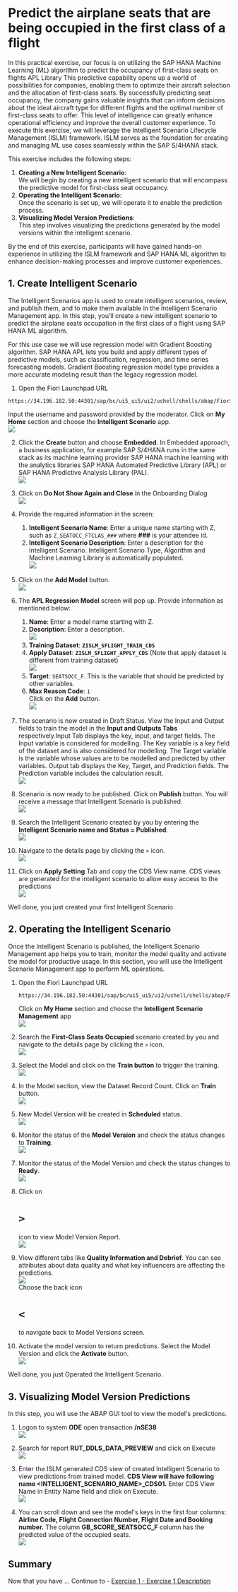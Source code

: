 # Predict the airplane seats that are being occupied in the first class of a flight

In this practical exercise, our focus is on utilizing the SAP HANA Machine Learning (ML) algorithm to predict the occupancy of first-class seats on flights APL Library This predictive capability opens up a world of possibilities for companies, enabling them to optimize their aircraft selection and the allocation of first-class seats.
By successfully predicting seat occupancy, the company gains valuable insights that can inform decisions about the ideal aircraft type for different flights and the optimal number of first-class seats to offer. This level of intelligence can greatly enhance operational efficiency and improve the overall customer experience.
To execute this exercise, we will leverage the Intelligent Scenario Lifecycle Management (ISLM) framework. ISLM serves as the foundation for creating and managing ML use cases seamlessly within the SAP S/4HANA stack.

This exercise includes the following steps:

1.	**Creating a New Intelligent Scenario**: <br/> We will begin by creating a new intelligent scenario that will encompass the predictive model for first-class seat occupancy.
2.	**Operating the Intelligent Scenario**:<br/> Once the scenario is set up, we will operate it to enable the prediction process.
3.	**Visualizing Model Version Predictions**: <br/> This step involves visualizing the predictions generated by the model versions within the intelligent scenario.

By the end of this exercise, participants will have gained hands-on experience in utilizing the ISLM framework and SAP HANA ML algorithm to enhance decision-making processes and improve customer experiences.


## 1. Create Intelligent Scenario
The Intelligent Scenarios app is used to create intelligent scenarios, review, and publish them, and to make them available in the Intelligent Scenario Management app.
In this step, you’ll create a new intelligent scenario to predict the airplane seats occupation in the first class of a flight using SAP HANA ML algorithm.

For this use case we will use regression model with Gradient Boosting algorithm.
SAP HANA APL lets you build and apply different types of predictive models, such as classification, regression, and time series forecasting models. 
Gradient Boosting regression model type provides a more accurate modeling result than the legacy regression model.  


1.	Open the Fiori Launchpad URL
   ```
   https://34.196.182.50:44301/sap/bc/ui5_ui5/ui2/ushell/shells/abap/FioriLaunchpad.html
   ```
   Input the username and password provided by the moderator.
   Click on **My Home** section and choose the **Intelligent Scenario** app.<br>![](/exercises/ex0/images/1.png)

2. Click the **Create** button and choose **Embedded**.
   In Embedded approach, a business application, for example SAP S/4HANA runs in the same stack as its machine learning provider SAP HANA machine learning with the analytics libraries SAP HANA Automated Predictive Library (APL) or SAP HANA Predictive Analysis Library (PAL).
<br>![](/exercises/ex0/images/2.png)

3. Click on **Do Not Show Again and Close** in the Onboarding Dialog <br>![](/exercises/ex0/images/3.png)
4. Provide the required information in the screen:
	1. **Intelligent Scenario Name**: Enter a unique name starting with Z, such as `Z_SEATOCC_FTCLAS_###` where **###** is your attendee id.
	2. **Intelligent Scenario Description**: Enter a description for the Intelligent Scenario. Intelligent Scenario Type, Algorithm and Machine Learning Library is automatically populated. 
	<br>![](/exercises/ex0/images/4.png)

5. Click on the **Add Model** button.
	<br>![](/exercises/ex0/images/5.png)

 6. The **APL Regression Model** screen will pop up. Provide information as mentioned below:
	1. **Name**: Enter a model name starting with Z.
	2. **Description**: Enter a description.
    <br>![](/exercises/ex0/images/6.png)
	4. **Training Dataset**: **`ZISLM_SFLIGHT_TRAIN_CDS`**
	5. **Apply Dataset**: **`ZISLM_SFLIGHT_APPLY_CDS`**  (Note that apply dataset is different from training dataset)
      <br>![](/exercises/ex0/images/7.png)
	6. **Target**: `SEATSOCC_F`. This is the variable that should be predicted by other variables.
	7. **Max Reason Code**: `1` <br>
    Click on the **Add** button.<br>![](/exercises/ex0/images/8.png)
7. The scenario is now created in Draft Status. View the Input and Output fields to train the model in the **Input and Outputs Tabs** respectively.Input Tab displays the key, input, and target fields. 
The Input variable is considered for modelling. The Key variable is a key field of the dataset and is also considered for modelling. The Target variable is the variable whose values are to be modelled and predicted by other variables. 
Output tab displays the Key, Target, and Prediction fields. 
The Prediction variable includes the calculation result.
<br>![](/exercises/ex0/images/9.png)

8. Scenario is now ready to be published. Click on **Publish** button. You will receive a message that Intelligent Scenario is published.<br>![](/exercises/ex0/images/10.png)
9. Search the Intelligent Scenario created by you by entering the **Intelligent Scenario name and Status = Published**.
    <br>![](/exercises/ex0/images/11.png)
10. Navigate to the details page by clicking the `>` icon.  <br>![](/exercises/ex0/images/12.png)
11. Click on **Apply Setting** Tab and copy the CDS View name.
CDS views are generated for the intelligent scenario to allow easy access to the predictions
<br>![](/exercises/ex0/images/13.png)

Well done, you just created your first Intelligent Scenario.


## 2. Operating the Intelligent Scenario
Once the Intelligent Scenario is published, the Intelligent Scenario Management app helps you to train, monitor the model quality and activate the model for productive usage.
In this section, you will use the Intelligent Scenario Management app to perform ML operations. 

1. Open the Fiori Launchpad URL
   ```
   https://34.196.182.50:44301/sap/bc/ui5_ui5/ui2/ushell/shells/abap/FioriLaunchpad.html
   ```
   Click on **My Home** section and choose the **Intelligent Scenario Management** app
   <br>![](/exercises/ex0/images/14.png)

2. Search the **First-Class Seats Occupied** scenario created by you and navigate to the details page by clicking the `>` icon.
   <br>![](/exercises/ex0/images/15.png)

3. Select the Model and click on the **Train button** to trigger the training.
   <br>![](/exercises/ex0/images/16.png)
4. In the Model section, view the Dataset Record Count. Click on **Train** button.
   <br>![](/exercises/ex0/images/17.png)
5. New Model Version will be created in **Scheduled** status.
   <br>![](/exercises/ex0/images/18.png)
6. Monitor the status of the **Model Version** and check the status changes to **Training**.
   <br>![](/exercises/ex0/images/19.png)
7. Monitor the status of the Model Version and check the status changes to **Ready**.
   <br>![](/exercises/ex0/images/20.png)
8. Click on <h1>`>`</h1> icon to view Model Version Report.
   <br>![](/exercises/ex0/images/21.png)
9. View different tabs like **Quality Information and Debrief**. You can see attributes about data quality and what key influencers 
   are affecting the predictions.
   <br>![](/exercises/ex0/images/22.png)
    <br>Choose the back icon <h1>`<`</h1>  to navigate back to Model Versions screen.
10. Activate the model version to return predictions. Select the Model Version and click the **Activate** button.
    <br>![](/exercises/ex0/images/23.png)

   
Well done, you just Operated the Intelligent Scenario.

## 3. Visualizing Model Version Predictions

In this step, you will use the ABAP GUI tool to view the model's predictions.

1. Logon to system **ODE** open transaction **/nSE38**
   <br>![](/exercises/ex0/images/13.png)

2. Search for report **RUT_DDLS_DATA_PREVIEW** and click on Execute 
   <br>![](/exercises/ex0/images/13.png)

3. Enter the ISLM generated CDS view of created Intelligent Scenario to view predictions from trained model. 
   **CDS View will have following name <INTELLIGENT_SCENARIO_NAME>_CDS01.** 
   Enter CDS View Name in Entity Name field and click on Execute.
   <br>![](/exercises/ex0/images/13.png)

4. You can scroll down and see the model's keys in the first four columns: **Airline Code, Flight Connection Number, Flight Date and Booking number.** 
The column **GB_SCORE_SEATSOCC_F** column has the predicted value of the occupied seats. 
<br>![](/exercises/ex0/images/13.png)
 
## Summary

Now that you have ... 
Continue to - [Exercise 1 - Exercise 1 Description](../ex0/README.md)
